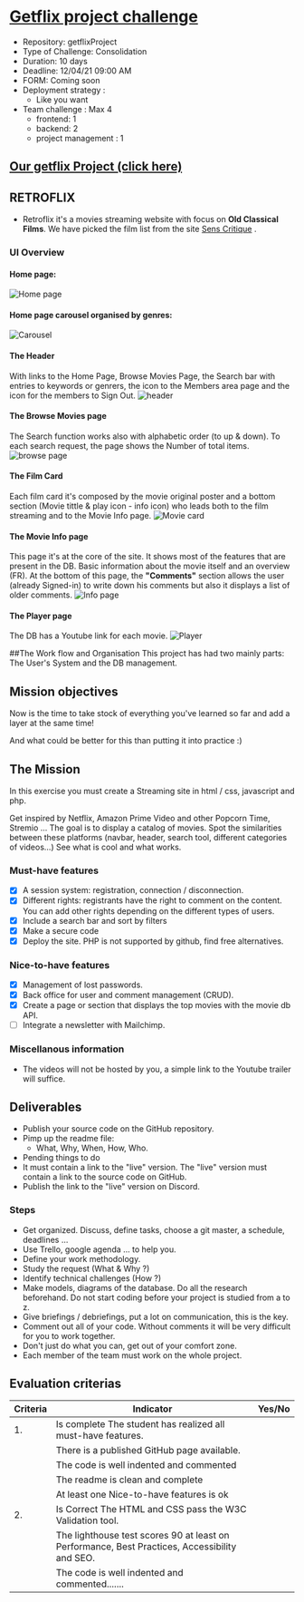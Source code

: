 # [Getflix project challenge](https://github.com/becodeorg/BXL-Swartz-4-27/blob/master/2.The-Hill/2.PHP/GetflixProject.md)
* Repository: getflixProject
* Type of Challenge: Consolidation
* Duration: 10 days
* Deadline: 12/04/21 09:00 AM
* FORM: Coming soon
* Deployment strategy :
  * Like you want
* Team challenge : Max 4
  * frontend: 1
  * backend: 2
  * project management : 1

## [Our getflix Project (click here)](https://retro-flix.000webhostapp.com/)

## RETROFLIX

* Retroflix it's a  movies streaming website with focus on **Old Classical Films**. 
We have picked the film list from the site [Sens Critique](https://www.senscritique.com/liste/Grace_a_Youtube_vous_pouvez_decouvrir_ces_films/132727) .


### UI Overview

#### Home page:
![Home page](images/homeretroflix.png)


#### Home page carousel organised by genres:
![Carousel](images/carouselretroflix.png)

#### The Header
With links to the Home Page, Browse Movies Page, the Search bar with entries to keywords or genrers, the icon to the Members area page and the icon for the members to Sign Out.
![header](images/headerretroflix.png)


#### The Browse Movies page
The Search function works also with alphabetic order (to up & down). To each search request, the page shows the Number of total items.
![browse page](images/browseretroflix.png)

#### The Film Card
Each film card it's composed by the movie original poster and a bottom section (Movie tittle & play icon - info icon) who leads both to the film streaming and to the Movie Info page.
![Movie card](images/cardmovie.png)


#### The Movie Info page
This page it's at the core of the site. It shows most of the features that are present in the DB. Basic information about the movie itself and an overview (FR). At the bottom of this page, the **"Comments"** section allows the user (already Signed-in) to write down his comments but also it displays a list of older comments.
![Info page](images/infofilm.png)



#### The Player page
The DB has a Youtube link for each movie.
![Player](images/filmplayer.png)





##The Work flow and Organisation
This project has had two mainly parts: The User's System and the DB management.









## Mission objectives
Now is the time to take stock of everything you've learned so far and add a layer at the same time!

And what could be better for this than putting it into practice :)

## The Mission
In this exercise you must create a Streaming site in html / css, javascript and php.

Get inspired by Netflix, Amazon Prime Video and other Popcorn Time, Stremio ... The goal is to display a catalog of movies. Spot the similarities between these platforms (navbar, header, search tool, different categories of videos…) See what is cool and what works.

### Must-have features
- [x] A session system: registration, connection / disconnection.
- [x] Different rights: registrants have the right to comment on the content. You can add other rights depending on the different types of users.
- [x] Include a search bar and sort by filters
- [x] Make a secure code
- [x] Deploy the site. PHP is not supported by github, find free alternatives.
 
### Nice-to-have features
- [x] Management of lost passwords.
- [x] Back office for user and comment management (CRUD).
- [x] Create a page or section that displays the top movies with the movie db API.
- [ ] Integrate a newsletter with Mailchimp.

### Miscellanous information
* The videos will not be hosted by you, a simple link to the Youtube trailer will suffice.

## Deliverables
* Publish your source code on the GitHub repository.
* Pimp up the readme file:
  * What, Why, When, How, Who.
* Pending things to do
* It must contain a link to the "live" version. The "live" version must contain a link to the source code on GitHub.
* Publish the link to the "live" version on Discord.

### Steps
* Get organized. Discuss, define tasks, choose a git master, a schedule, deadlines ...
* Use Trello, google agenda ... to help you.
* Define your work methodology.
* Study the request (What & Why ?)
* Identify technical challenges (How ?)
* Make models, diagrams of the database. Do all the research beforehand. Do not start coding before your project is studied from a to z.
* Give briefings / debriefings, put a lot on communication, this is the key.
* Comment out all of your code. Without comments it will be very difficult for you to work together.
* Don't just do what you can, get out of your comfort zone.
* Each member of the team must work on the whole project.

## Evaluation criterias
| Criteria |	Indicator	| Yes/No |
|---|---|---|
| 1. | Is complete	The student has realized all must-have features.	| 
| | There is a published GitHub page available.	|
| | The code is well indented and commented	|
| | The readme is clean and complete	|
| | At least one Nice-to-have features is ok	|
| 2. | Is Correct	The HTML and CSS pass the W3C Validation tool.	|
| | The lighthouse test scores 90 at least on Performance, Best Practices, Accessibility and SEO.	|
| | The code is well indented and commented....... |

